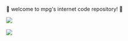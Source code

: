 💎 welcome to mpg's internet code repository! 💎

<a href="https://github.com/anuraghazra/github-readme-stats">
  <img src="https://github-readme-stats.vercel.app/api?username=hyperchaos&show_icons=true&count_private=true&theme=dark&hide_border=true" />
</a><br /><br />

<a href="https://github.com/anuraghazra/github-readme-stats">
  <img src="https://github-readme-stats.vercel.app/api/top-langs/?username=hyperchaos&theme=dark&hide_border=true&layout=compact&card_width=445&langs_count=10&exclude_repo=dotfiles-public,MonocleEngineDemo" style="font-size: 1em" />
</a>
